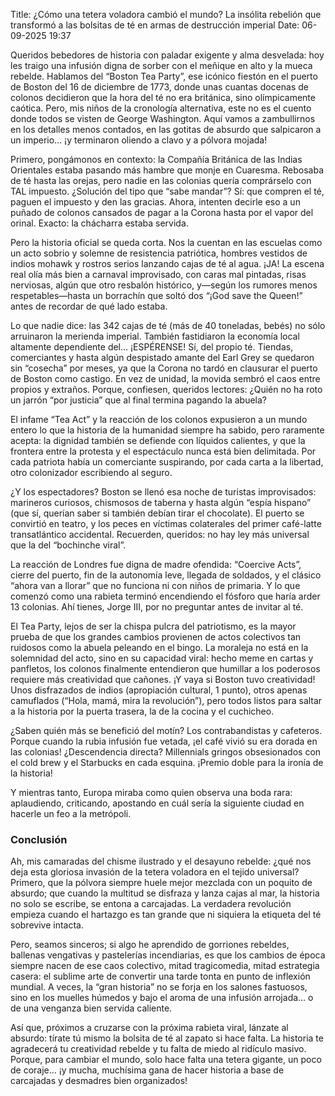 Title: ¿Cómo una tetera voladora cambió el mundo? La insólita rebelión que transformó a las bolsitas de té en armas de destrucción imperial
Date: 06-09-2025 19:37

Queridos bebedores de historia con paladar exigente y alma desvelada: hoy les traigo una infusión digna de sorber con el meñique en alto y la mueca rebelde. Hablamos del “Boston Tea Party”, ese icónico fiestón en el puerto de Boston del 16 de diciembre de 1773, donde unas cuantas docenas de colonos decidieron que la hora del té no era británica, sino olímpicamente caótica. Pero, mis niños de la cronología alternativa, este no es el cuento donde todos se visten de George Washington. Aquí vamos a zambullirnos en los detalles menos contados, en las gotitas de absurdo que salpicaron a un imperio… ¡y terminaron oliendo a clavo y a pólvora mojada!

Primero, pongámonos en contexto: la Compañía Británica de las Indias Orientales estaba pasando más hambre que monje en Cuaresma. Rebosaba de té hasta las orejas, pero nadie en las colonias quería comprárselo con TAL impuesto. ¿Solución del tipo que “sabe mandar”? Sí: que compren el té, paguen el impuesto y den las gracias. Ahora, intenten decirle eso a un puñado de colonos cansados de pagar a la Corona hasta por el vapor del orinal. Exacto: la chácharra estaba servida.

Pero la historia oficial se queda corta. Nos la cuentan en las escuelas como un acto sobrio y solemne de resistencia patriótica, hombres vestidos de indios mohawk y rostros serios lanzando cajas de té al agua. ¡JA! La escena real olía más bien a carnaval improvisado, con caras mal pintadas, risas nerviosas, algún que otro resbalón histórico, y—según los rumores menos respetables—hasta un borrachín que soltó dos “¡God save the Queen!” antes de recordar de qué lado estaba.

Lo que nadie dice: las 342 cajas de té (más de 40 toneladas, bebés) no sólo arruinaron la merienda imperial. También fastidiaron la economía local altamente dependiente del… ¡ESPÉRENSE! Sí, del propio té. Tiendas, comerciantes y hasta algún despistado amante del Earl Grey se quedaron sin “cosecha” por meses, ya que la Corona no tardó en clausurar el puerto de Boston como castigo. En vez de unidad, la movida sembró el caos entre propios y extraños. Porque, confiesen, queridos lectores: ¿Quién no ha roto un jarrón “por justicia” que al final termina pagando la abuela?

El infame “Tea Act” y la reacción de los colonos expusieron a un mundo entero lo que la historia de la humanidad siempre ha sabido, pero raramente acepta: la dignidad también se defiende con líquidos calientes, y que la frontera entre la protesta y el espectáculo nunca está bien delimitada. Por cada patriota había un comerciante suspirando, por cada carta a la libertad, otro colonizador escribiendo al seguro.

¿Y los espectadores? Boston se llenó esa noche de turistas improvisados: marineros curiosos, chismosos de taberna y hasta algún “espía hispano” (que sí, querían saber si también debían tirar el chocolate). El puerto se convirtió en teatro, y los peces en víctimas colaterales del primer café-latte transatlántico accidental. Recuerden, queridos: no hay ley más universal que la del “bochinche viral”.

La reacción de Londres fue digna de madre ofendida: “Coercive Acts”, cierre del puerto, fin de la autonomía leve, llegada de soldados, y el clásico “ahora van a llorar” que no funciona ni con niños de primaria. Y lo que comenzó como una rabieta terminó encendiendo el fósforo que haría arder 13 colonias. Ahí tienes, Jorge III, por no preguntar antes de invitar al té.

El Tea Party, lejos de ser la chispa pulcra del patriotismo, es la mayor prueba de que los grandes cambios provienen de actos colectivos tan ruidosos como la abuela peleando en el bingo. La moraleja no está en la solemnidad del acto, sino en su capacidad viral: hecho meme en cartas y panfletos, los colonos finalmente entendieron que humillar a los poderosos requiere más creatividad que cañones. ¡Y vaya si Boston tuvo creatividad! Unos disfrazados de indios (apropiación cultural, 1 punto), otros apenas camuflados (“Hola, mamá, mira la revolución”), pero todos listos para saltar a la historia por la puerta trasera, la de la cocina y el cuchicheo.

¿Saben quién más se benefició del motín? Los contrabandistas y cafeteros. Porque cuando la rubia infusión fue vetada, ¡el café vivió su era dorada en las colonias! ¿Descendencia directa? Millennials gringos obsesionados con el cold brew y el Starbucks en cada esquina. ¡Premio doble para la ironía de la historia!

Y mientras tanto, Europa miraba como quien observa una boda rara: aplaudiendo, criticando, apostando en cuál sería la siguiente ciudad en hacerle un feo a la metrópoli.

### Conclusión
Ah, mis camaradas del chisme ilustrado y el desayuno rebelde: ¿qué nos deja esta gloriosa invasión de la tetera voladora en el tejido universal? Primero, que la pólvora siempre huele mejor mezclada con un poquito de absurdo; que cuando la multitud se disfraza y lanza cajas al mar, la historia no solo se escribe, se entona a carcajadas. La verdadera revolución empieza cuando el hartazgo es tan grande que ni siquiera la etiqueta del té sobrevive intacta.

Pero, seamos sinceros; si algo he aprendido de gorriones rebeldes, ballenas vengativas y pastelerías incendiarias, es que los cambios de época siempre nacen de ese caos colectivo, mitad tragicomedia, mitad estrategia casera: el sublime arte de convertir una tarde tonta en punto de inflexión mundial. A veces, la “gran historia” no se forja en los salones fastuosos, sino en los muelles húmedos y bajo el aroma de una infusión arrojada… o de una venganza bien servida caliente.

Así que, próximos a cruzarse con la próxima rabieta viral, lánzate al absurdo: tírate tú mismo la bolsita de té al zapato si hace falta. La historia te agradecerá tu creatividad rebelde y tu falta de miedo al ridículo masivo. Porque, para cambiar el mundo, solo hace falta una tetera gigante, un poco de coraje… ¡y mucha, muchísima gana de hacer historia a base de carcajadas y desmadres bien organizados!
